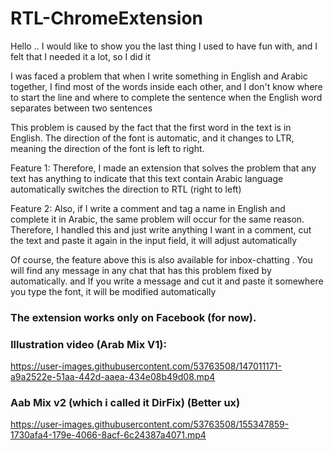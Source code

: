 # RTL-ChromeExtension

Hello ..
I would like to show you the last thing I used to have fun with, and I felt that I needed it a lot, so I did it

I was faced a problem that when I write something in English and Arabic together, I find most of the words inside each other, and I don't know where to start the line and where to complete the sentence when the English word separates between two sentences

This problem is caused by the fact that the first word in the text is in English. The direction of the font is automatic, and it changes to LTR, meaning the direction of the font is left to right.

Feature 1:
Therefore, I made an extension that solves the problem that any text has anything to indicate that this text contain Arabic language automatically switches the direction to RTL (right to left)

Feature 2:
Also, if I write a comment and tag a name in English and complete it in Arabic, the same problem will occur for the same reason.
Therefore, I handled this and just write anything I want in a comment, cut the text and paste it again in the input field, it will adjust automatically

Of course, the feature above this is also available for inbox-chatting . You will find any message in any chat that has this problem fixed by automatically. and If you write a message and cut it and paste it somewhere you type the font, it will be modified automatically

### The extension works only on Facebook (for now).


### Illustration video (Arab Mix V1):
https://user-images.githubusercontent.com/53763508/147011171-a9a2522e-51aa-442d-aaea-434e08b49d08.mp4


### Aab Mix v2 (which i called it DirFix) (Better ux)

https://user-images.githubusercontent.com/53763508/155347859-1730afa4-179e-4066-8acf-6c24387a4071.mp4


